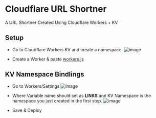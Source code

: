 # Cloudflare URL Shortner
A URL Shortner Created Using Cloudflare Workers + KV

## Setup

- Go to Cloudflare Workers KV and create a namespace.
![image](https://github.com/ChaosCrusader/URLShortner/assets/105801260/e758b1fa-6017-428b-9e64-250369642950)

- Create a Worker & paste [workers.js](https://raw.githubusercontent.com/ChaosCrusader/CFURLShortner/main/workers.js)

## KV Namespace Bindlings

- Go to Workers/Settings
![image](https://github.com/ChaosCrusader/URLShortner/assets/105801260/db773367-c2ff-4248-8b14-e9f74fe371c6)

- Where Variable name should set as **LINKS** and KV Namespace is the namespace you just created in the first step.
![image](https://github.com/ChaosCrusader/URLShortner/assets/105801260/372cbdf4-b82d-4461-ad34-81f9fecae692)

- Save & Deploy

